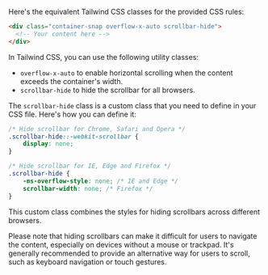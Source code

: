 Here's the equivalent Tailwind CSS classes for the provided CSS rules:

```html
<div class="container-snap overflow-x-auto scrollbar-hide">
  <!-- Your content here -->
</div>
```

In Tailwind CSS, you can use the following utility classes:

- `overflow-x-auto` to enable horizontal scrolling when the content exceeds the container's width.
- `scrollbar-hide` to hide the scrollbar for all browsers.

The `scrollbar-hide` class is a custom class that you need to define in your CSS file. Here's how you can define it:

```css
/* Hide scrollbar for Chrome, Safari and Opera */
.scrollbar-hide::-webkit-scrollbar {
    display: none;
}

/* Hide scrollbar for IE, Edge and Firefox */
.scrollbar-hide {
    -ms-overflow-style: none; /* IE and Edge */
    scrollbar-width: none; /* Firefox */
}
```

This custom class combines the styles for hiding scrollbars across different browsers.

Please note that hiding scrollbars can make it difficult for users to navigate the content, especially on devices without a mouse or trackpad. It's generally recommended to provide an alternative way for users to scroll, such as keyboard navigation or touch gestures.